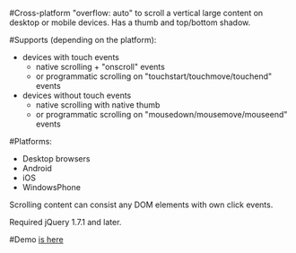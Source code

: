 #Cross-platform "overflow: auto" to scroll a vertical large content on desktop or mobile devices.
Has a thumb and top/bottom shadow.

#Supports (depending on the platform):
* devices with touch events
    - native scrolling + "onscroll" events
    - or programmatic scrolling on "touchstart/touchmove/touchend" events
* devices without touch events
    - native scrolling with native thumb
    - or programmatic scrolling on "mousedown/mousemove/mouseend" events

#Platforms:
- Desktop browsers
- Android
- iOS
- WindowsPhone

Scrolling content can consist any DOM elements with own click events.

Required jQuery 1.7.1 and later.

#Demo [is here](http://jsfiddle.net/jughosta/P28ju/embedded/result/ "SmartOverflow Demo")